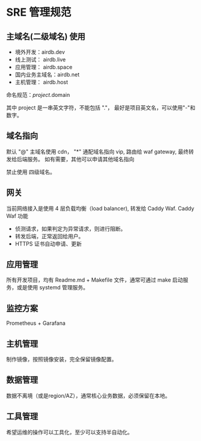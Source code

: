 # SRE 管理规范

## 主域名(二级域名) 使用

- 境外开发：airdb.dev
- 线上测试： airdb.live
- 应用管理： airdb.space
- 国内业务主域名：airdb.net
- 主机管理： airdb.host

命名规范：$project.$domain

其中 project 是一串英文字符，不能包括 "."， 最好是项目英文名，可以使用"-"和数字。

## 域名指向

默认 "@" 主域名使用 cdn， "*" 通配域名指向 vip, 路由给 waf gateway, 最终转发给后端服务。
如有需要，其他可以申请其他域名指向

禁止使用 四级域名。

## 网关

当前网络接入是使用 4 层负载均衡（load balancer), 转发给 Caddy Waf.
Caddy Waf 功能

- 侦测请求，如果判定为异常请求，则进行阻断。
- 转发后端，正常返回给用户。
- HTTPS 证书自动申请、更新

## 应用管理

所有开发项目，均有 Readme.md + Makefile 文件，通常可通过 make 启动服务，或是使用 systemd 管理服务。

## 监控方案

Prometheus + Garafana

## 主机管理

制作镜像，按照镜像安装，完全保留镜像配置。

## 数据管理

数据不离境（或是region/AZ），通常核心业务数据，必须保留在本地。

## 工具管理

希望运维的操作可以工具化，至少可以支持半自动化。
